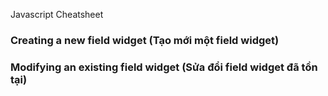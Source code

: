 Javascript Cheatsheet

### Creating a new field widget (Tạo mới một field widget)


### Modifying an existing field widget (Sửa đổi field widget đã tồn tại)
